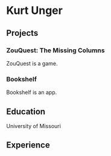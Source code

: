 # Kurt Unger

## Projects

### ZouQuest: The Missing Columns

ZouQuest is a game.

### Bookshelf

Bookshelf is an app.

## Education

University of Missouri

## Experience


